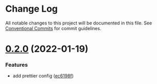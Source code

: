# Change Log

All notable changes to this project will be documented in this file.
See [Conventional Commits](https://conventionalcommits.org) for commit guidelines.

# [0.2.0](https://github.com/karolis-sh/configs/compare/v0.1.0...v0.2.0) (2022-01-19)


### Features

* add prettier config ([ec6198f](https://github.com/karolis-sh/configs/commit/ec6198fefb4c02838cc75486306c31d71fccb2e7))
